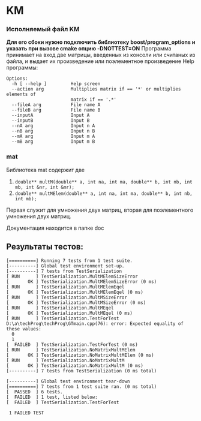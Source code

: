 # KM
### Исполняемый файл KM 
**Для его сбоки нужно подключить библиотеку boost/program_options и указать при вызове cmake опцию -DNOTTEST=ON**
Программа принимает на вход две матрицы, введенных из консоли или считаных из файла, и выдает их произведение или поэлементное произведение
Help программы:
```
Options:
  -h [ --help ]         Help screen
  --action arg          Multiplies matrix if == '*' or multiplies elements of
                        matrix if == '.*'
  --fileA arg           File name A
  --fileB arg           File name B
  --inputA              Input A
  --inputB              Input B
  --nA arg              Input n A
  --nB arg              Input n B
  --mA arg              Input m A
  --mB arg              Input m B
  ```
### mat
Библиотека mat содержит две 
1. `double** multM(double** a, int na, int ma, double** b, int nb, int mb, int &nr, int &mr);`
2. `double** multMElem(double** a, int na, int ma, double** b, int nb, int mb);`

Первая служит для умножения двух матриц, вторая для поэлементного умножения двух матриц.

Документация находится в папке doc

## Результаты тестов:
```
[==========] Running 7 tests from 1 test suite.
[----------] Global test environment set-up.
[----------] 7 tests from TestSerialization
[ RUN      ] TestSerialization.MultMElemSizeError
[       OK ] TestSerialization.MultMElemSizeError (0 ms)
[ RUN      ] TestSerialization.MultMElemEqel
[       OK ] TestSerialization.MultMElemEqel (0 ms)
[ RUN      ] TestSerialization.MultMSizeError
[       OK ] TestSerialization.MultMSizeError (0 ms)
[ RUN      ] TestSerialization.MultMEqel
[       OK ] TestSerialization.MultMEqel (0 ms)
[ RUN      ] TestSerialization.TestForTest
D:\a\techProg\techProg\GTmain.cpp(76): error: Expected equality of these values:
  0
  1
[  FAILED  ] TestSerialization.TestForTest (0 ms)
[ RUN      ] TestSerialization.NoMatrixMultMElem
[       OK ] TestSerialization.NoMatrixMultMElem (0 ms)
[ RUN      ] TestSerialization.NoMatrixMultM
[       OK ] TestSerialization.NoMatrixMultM (0 ms)
[----------] 7 tests from TestSerialization (0 ms total)

[----------] Global test environment tear-down
[==========] 7 tests from 1 test suite ran. (0 ms total)
[  PASSED  ] 6 tests.
[  FAILED  ] 1 test, listed below:
[  FAILED  ] TestSerialization.TestForTest

 1 FAILED TEST
```
